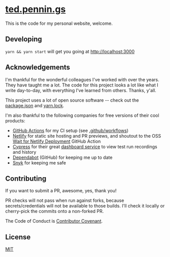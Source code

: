 # [ted.pennin.gs](https://ted.pennin.gs)

This is the code for my personal website, welcome.

## Developing

`yarn && yarn start` will get you going at [http://localhost:3000](http://localhost:3000)

## Acknowledgements

I'm thankful for the wonderful colleagues I've worked with over the years. They have taught me a lot. The code for this project looks a lot like what I write day-to-day, with everything I've learned from others. Thanks, y'all.

This project uses a lot of open source software -- check out the [package.json](package.json) and [yarn.lock](yarn.lock).

I'm also thankful to the following companies for free versions of their cool products:

- [GitHub Actions](https://github.com/features/actions) for my CI setup (see [.github/workflows](.github/workflows))
- [Netlify](https://www.netlify.com/) for static site hosting and PR previews, and shoutout to the OSS [Wait for Netlify Deployment](https://github.com/marketplace/actions/wait-for-netlify-deployment) GitHub Action
- [Cypress](https://cypress.io) for their great [dashboard service](https://www.cypress.io/dashboard) to view test run recordings and history
- [Dependabot](https://dependabot.com/) (GitHub) for keeping me up to date
- [Snyk](https://snyk.io/) for keeping me safe

## Contributing

If you want to submit a PR, awesome, yes, thank you!

PR checks will not pass when run against forks, because secrets/credentials will not be available to those builds. I'll check it locally or cherry-pick the commits onto a non-forked PR.

The Code of Conduct is [Contributor Covenant](https://www.contributor-covenant.org/version/2/0/code_of_conduct/).

## License

[MIT](LICENSE)

